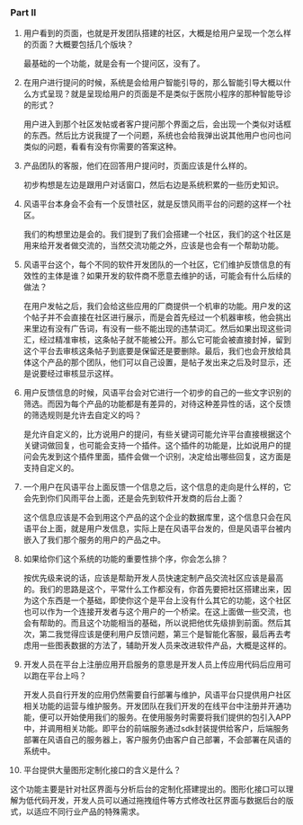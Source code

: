 ### Part II

1. 用户看到的页面，也就是开发团队搭建的社区，大概是给用户呈现一个怎么样的页面？大概要包括几个版块？

   最基础的一个功能，就是会有一个提问区，没有了。

2. 在用户进行提问的时候，系统是会给用户智能引导的，那么智能引导大概以什么方式呈现？就是呈现给用户的页面是不是类似于医院小程序的那种智能导诊的形式？

   用户进入到那个社区发帖或者客户提问那个界面之后，会出现一个类似对话框的东西。然后比方说我提了一个问题，系统也会给我弹出说其他用户也问也问类似的问题，看看有没有你需要的答案这种。

3. 产品团队的客服，他们在回答用户提问时，页面应该是什么样的。

   初步构想是左边是跟用户对话窗口，然后右边是系统积累的一些历史知识。

4. 风语平台本身会不会有一个反馈社区，就是反馈风雨平台的问题的这样一个社区。

   我们的构想里边是会的。我们提到了我们会搭建一个社区，我们的这个社区是用来给开发者做交流的，当然交流功能之外，应该是也会有一个帮助功能。

5. 风语平台这个，每个不同的软件开发团队的一个社区，它们维护反馈信息的有效性的主体是谁？如果开发的软件商不愿意去维护的话，可能会有什么后续的做法？

   在用户发帖之后，我们会给这些应用的厂商提供一个机审的功能。用户发的这个帖子并不会直接在社区进行展示，而是会首先经过一个机器审核，他会挑出来里边有没有广告词，有没有一些不能出现的违禁词汇。然后如果出现这些词汇，经过精准审核，这条帖子就不能被公开。那么它可能会被直接封掉，留到这个平台去审核这条帖子到底要是保留还是要删除。最后，我们也会开放给具体这个产品的那个团队，他们可以自己设置，是帖子发出来之后及时显示，还是说要经过审核显示这样。

6. 用户反馈信息的时候，风语平台会对它进行一个初步的自己的一些文字识别的筛选。而因为每个产品的功能都是有差异的，对待这种差异性的话，这个反馈的筛选规则是允许去自定义的吗？

   是允许自定义的，比方说用户的提问，有些关键词可能允许平台直接根据这个关键词做回复，也可能会支持一个插件。这个插件的功能是，比如说用户的提问会先发到这个插件里面，插件会做一个识别，决定给出哪些回复，这方面是支持自定义的。

7. 一个用户在风语平台上面反馈一个信息之后，这个信息的走向是什么样的，它会先到你们风雨平台上面，还是会先到软件开发商的后台上面？

   这个信息应该是不会到用这个产品的这个企业的数据库里，这个信息只会在风语平台上面，就是用户发信息，实际上是在风语平台发的，但是风语平台被内嵌入了我们那个服务的用户的产品之中。

8. 如果给你们这个系统的功能的重要性排个序，你会怎么排？

   按优先级来说的话，应该是帮助开发人员快速定制产品交流社区应该是最高的。我们的思路是这个，平常什么工作都没有，你首先要把社区搭建出来，因为这个东西是一个基础，即使你这个是平台上没有什么其它的功能，这个社区也可以作为一个连接开发者与这个用户的一个桥梁。在这上面做一些交流，也会有帮助的。而且这个功能相当的基础，所以说把他优先级排到前面。然后其次，第二我觉得应该是便利用户反馈问题，第三个是智能化客服，最后再去考虑用一些图表数据的方法了，辅助开发人员来改进软件产品，大概是这样的。

9. 开发人员在平台上注册应用开启服务的意思是开发人员上传应用代码后应用可以跑在平台上吗？

   开发人员自行开发的应用仍然需要自行部署与维护，风语平台只提供用户社区相关功能的运营与维护服务。开发团队在我们开发的在线平台中注册并开通功能，便可以开始使用我们的服务。在使用服务时需要将我们提供的包引入APP中，并调用相关功能。即平台的前端服务通过sdk封装提供给客户，后端服务部署在风语自己的服务器上，客户服务仍由客户自己部署，不会部署在风语的系统中。

10. 平台提供大量图形定制化接口的含义是什么？

   这个功能主要是针对社区界面与分析后台的定制化搭建提出的。图形化接口可以理解为低代码开发，开发人员可以通过拖拽组件等方式修改社区界面与数据后台的版式，以适应不同行业产品的特殊需求。